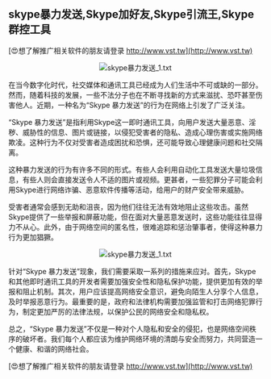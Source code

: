 ## **skype暴力发送,Skype加好友,Skype引流王,Skype群控工具**

[😍想了解推广相关软件的朋友请登录 http://www.vst.tw](http://www.vst.tw)

 <center><img src="https://vst.tw/MP4/tuiguang/png/8.png" alt="skype暴力发送_1.txt"></center>

在当今数字化时代，社交媒体和通讯工具已经成为人们生活中不可或缺的一部分。然而，随着科技的发展，一些不法分子也在不断寻找新的方式来滋扰、恐吓甚至伤害他人。近期，一种名为“Skype 暴力发送”的行为在网络上引发了广泛关注。

“Skype 暴力发送”是指利用Skype这一即时通讯工具，向用户发送大量恶意、淫秽、威胁性的信息、图片或链接，以侵犯受害者的隐私、造成心理伤害或实施网络欺凌。这种行为不仅对受害者造成困扰和恐惧，还可能导致心理健康问题和社交隔离。

这种暴力发送的行为有许多不同的形式。有些人会利用自动化工具发送大量垃圾信息，有些人则会直接发送令人不适的图片或视频。更甚者，一些犯罪分子可能会利用Skype进行网络诈骗、恶意软件传播等活动，给用户的财产安全带来威胁。

受害者通常会感到无助和沮丧，因为他们往往无法有效地阻止这些攻击。虽然Skype提供了一些举报和屏蔽功能，但在面对大量恶意发送时，这些功能往往显得力不从心。此外，由于网络空间的匿名性，很难追踪和惩治肇事者，使得这种暴力行为更加猖獗。

 <center><img src="https://vst.tw/MP4/tuiguang/png/6.png" alt="skype暴力发送_1.txt"></center>

针对“Skype 暴力发送”现象，我们需要采取一系列的措施来应对。首先，Skype和其他即时通讯工具的开发者需要加强安全性和隐私保护功能，提供更加有效的举报和阻止机制。其次，用户应该提高网络安全意识，避免向陌生人分享个人信息，及时举报恶意行为。最重要的是，政府和法律机构需要加强监管和打击网络犯罪行为，制定更加严厉的法律法规，以保护公民的网络安全和隐私权。

总之，“Skype 暴力发送”不仅是一种对个人隐私和安全的侵犯，也是网络空间秩序的破坏者。我们每个人都应该为维护网络环境的清朗与安全而努力，共同营造一个健康、和谐的网络社会。

[😍想了解推广相关软件的朋友请登录 http://www.vst.tw](http://www.vst.tw)



